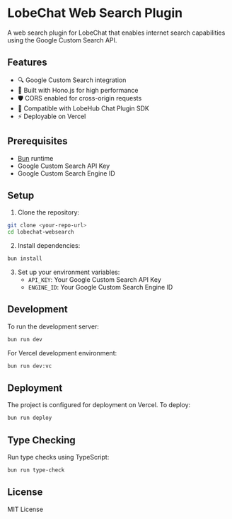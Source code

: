 # LobeChat Web Search Plugin

A web search plugin for LobeChat that enables internet search capabilities using the Google Custom Search API.

## Features

- 🔍 Google Custom Search integration
- 🚀 Built with Hono.js for high performance
- 🛡️ CORS enabled for cross-origin requests
- 🔌 Compatible with LobeHub Chat Plugin SDK
- ⚡ Deployable on Vercel

## Prerequisites

- [Bun](https://bun.sh/) runtime
- Google Custom Search API Key
- Google Custom Search Engine ID

## Setup

1. Clone the repository:

```bash
git clone <your-repo-url>
cd lobechat-websearch
```

2. Install dependencies:

```bash
bun install
```

3. Set up your environment variables:
   - `API_KEY`: Your Google Custom Search API Key
   - `ENGINE_ID`: Your Google Custom Search Engine ID

## Development

To run the development server:

```bash
bun run dev
```

For Vercel development environment:

```bash
bun run dev:vc
```

## Deployment

The project is configured for deployment on Vercel. To deploy:

```bash
bun run deploy
```

## Type Checking

Run type checks using TypeScript:

```bash
bun run type-check
```

## License

MIT License
